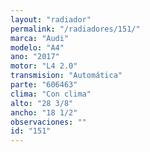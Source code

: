 ```yaml
---
layout: "radiador"
permalink: "/radiadores/151/"
marca: "Audi"
modelo: "A4"
ano: "2017"
motor: "L4 2.0"
transmision: "Automática"
parte: "606463"
clima: "Con clima"
alto: "28 3/8"
ancho: "18 1/2"
observaciones: ""
id: "151"
---
```


